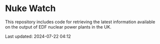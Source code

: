 # Nuke Watch

This repository includes code for retrieving the latest information available on the output of EDF nuclear power plants in the UK.

Last updated: 2024-07-22 04:12